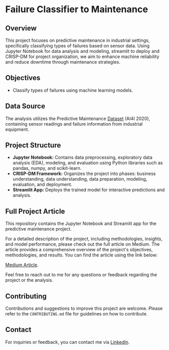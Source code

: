 # Failure Classifier to Maintenance

## Overview
This project focuses on predictive maintenance in industrial settings, specifically classifying types of failures based on sensor data. Using Jupyter Notebook for data analysis and modeling, streamlit to deploy and CRISP-DM for project organization, we aim to enhance machine reliability and reduce downtime through maintenance strategies.

## Objectives
- Classify types of failures using machine learning models.

## Data Source
The analysis utilizes the Predictive Maintenance [Dataset](https://www.kaggle.com/datasets/stephanmatzka/predictive-maintenance-dataset-ai4i-2020) (AI4I 2020), containing sensor readings and failure information from industrial equipment.

## Project Structure
- **Jupyter Notebook:** Contains data preprocessing, exploratory data analysis (EDA), modeling, and evaluation using Python libraries such as pandas, numpy, and scikit-learn.
- **CRISP-DM Framework:** Organizes the project into phases: business understanding, data understanding, data preparation, modeling, evaluation, and deployment.
- **Streamlit App:** Deploys the trained model for interactive predictions and analysis.

## Full Project Article
This repository contains the Jupyter Notebook and Streamlit app for the predictive maintenance project.

For a detailed description of the project, including methodologies, insights, and model performance, please check out the full article on Medium. The article provides a comprehensive overview of the project's objectives, methodologies, and results. You can find the article using the link below:

[Medium Article](https://medium.com/@thalesvignoli/introduction-to-dataset-0f12ed05c660).

Feel free to reach out to me for any questions or feedback regarding the project or the analysis.

## Contributing
Contributions and suggestions to improve this project are welcome. Please refer to the `CONTRIBUTING.md` file for guidelines on how to contribute.

## Contact
For inquiries or feedback, you can contact me via [LinkedIn](https://www.linkedin.com/in/thalesvignoli/?locale=en_US).
